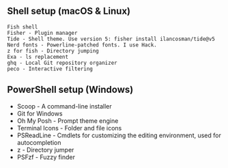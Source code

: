 
## Shell setup (macOS & Linux)

    Fish shell
    Fisher - Plugin manager
    Tide - Shell theme. Use version 5: fisher install ilancosman/tide@v5
    Nerd fonts - Powerline-patched fonts. I use Hack.
    z for fish - Directory jumping
    Exa - ls replacement
    ghq - Local Git repository organizer
    peco - Interactive filtering

## PowerShell setup (Windows)

   - Scoop - A command-line installer
   - Git for Windows
   - Oh My Posh - Prompt theme engine
   - Terminal Icons - Folder and file icons
   - PSReadLine - Cmdlets for customizing the editing environment, used for autocompletion
   - z - Directory jumper
   - PSFzf - Fuzzy finder
